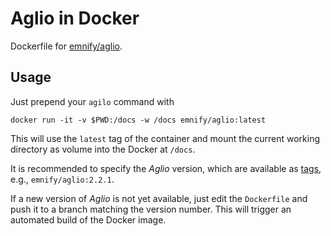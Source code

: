 # Aglio in Docker

Dockerfile for [emnify/aglio](https://hub.docker.com/r/emnify/aglio/).

## Usage

Just prepend your `agilo` command with

    docker run -it -v $PWD:/docs -w /docs emnify/aglio:latest

This will use the `latest` tag of the container and mount the current working directory as volume into the Docker at `/docs`.

It is recommended to specify the _Aglio_ version, which are available as [tags](https://hub.docker.com/r/emnify/aglio/tags/), e.g., `emnify/aglio:2.2.1`.

If a new version of _Aglio_ is not yet available, just edit the `Dockerfile` and push it to a branch matching the version number. This will trigger an automated build of the Docker image.

